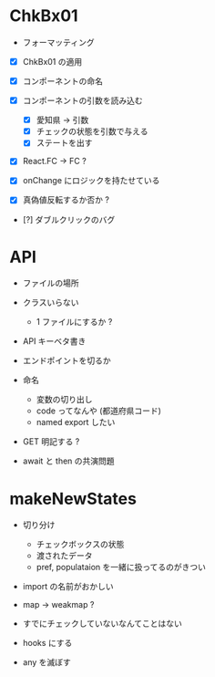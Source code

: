 # ChkBx01

- フォーマッティング

- [x] ChkBx01 の適用
- [x] コンポーネントの命名
- [x] コンポーネントの引数を読み込む
  - [x] 愛知県 -> 引数
  - [x] チェックの状態を引数で与える
  - [x] ステートを出す
- [x] React.FC -> FC ?
- [x] onChange にロジックを持たせている

- [x] 真偽値反転するか否か ?

- [?] ダブルクリックのバグ

# API

- ファイルの場所
- クラスいらない
  - 1 ファイルにするか ?
- API キーベタ書き
- エンドポイントを切るか
- 命名

  - 変数の切り出し
  - code ってなんや (都道府県コード)
  - named export したい

- GET 明記する ?

- await と then の共演問題

# makeNewStates

- 切り分け
  - チェックボックスの状態
  - 渡されたデータ
  - pref, populataion を一緒に扱ってるのがきつい
- import の名前がおかしい
- map -> weakmap ?

- すでにチェックしていないなんてことはない

- hooks にする

- any を滅ぼす
